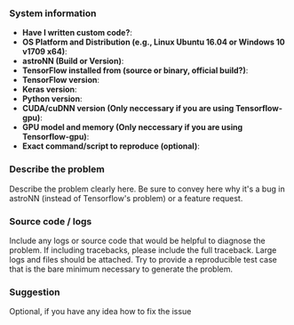 ### System information
- **Have I written custom code?**:
- **OS Platform and Distribution (e.g., Linux Ubuntu 16.04 or Windows 10 v1709 x64)**:
- **astroNN (Build or Version)**:
- **TensorFlow installed from (source or binary, official build?)**:
- **TensorFlow version**:
- **Keras version**:
- **Python version**: 
- **CUDA/cuDNN version (Only neccessary if you are using Tensorflow-gpu)**:
- **GPU model and memory (Only neccessary if you are using Tensorflow-gpu)**:
- **Exact command/script to reproduce (optional)**:

### Describe the problem
Describe the problem clearly here. Be sure to convey here why it's a bug in astroNN (instead of Tensorflow's problem) or a feature request.

### Source code / logs
Include any logs or source code that would be helpful to diagnose the problem. If including tracebacks, please include the full traceback. Large logs and files should be attached. Try to provide a reproducible test case that is the bare minimum necessary to generate the problem.

### Suggestion
Optional, if you have any idea how to fix the issue